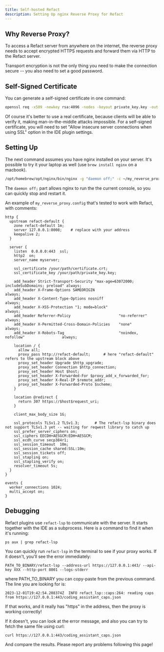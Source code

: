 ```yaml
---
title: Self-hosted Refact
description: Setting Up nginx Reverse Proxy for Refact
---
```


## Why Reverse Proxy?

To access a Refact server from anywhere on the internet, the reverse proxy needs to accept encrypted HTTPS requests and forward them via HTTP to the Refact server.

Transport encryption is not the only thing you need to make the connection secure -- you also need to set a good password.


## Self-Signed Certificate

You can generate a self-signed certificate in one command:

```bash
openssl req -x509 -newkey rsa:4096 -nodes -keyout private_key.key -out certificate.crt -days 365
```

Of course it's better to use a real certificate, because clients will be able to verify it, making
man-in-the-middle attacks impossible.
For a self-signed certificate, you will need to set "Allow insecure server connections when using SSL" option
in the IDE plugin settings.


## Setting Up

The next command assumes you have nginx installed on your server.
It's possible to try it your laptop as well (use `brew install nginx` on a macbook).

```bash
/opt/homebrew/opt/nginx/bin/nginx -g "daemon off;" -c ~/my_reverse_proxy.config
```

The `daemon off;` part allows nginx to run the the current console, so you can quickly stop and restart it.

An example of `my_reverse_proxy.config` that's tested to work with Refact, with comments:

```
http {
  upstream refact-default {
    zone refact-default 1m;
    server 127.0.0.1:8008;    # replace with your address
    keepalive 2;
  }

  server {
    listen  0.0.0.0:443  ssl;
    http2  on;
    server_name myserver;

    ssl_certificate /your/path/certificate.crt;
    ssl_certificate_key /your/path/private_key.key;

    add_header Strict-Transport-Security "max-age=63072000; includeSubDomains; preload" always;
    add_header X-Frame-Options SAMEORIGIN                                               always;
    add_header X-Content-Type-Options nosniff                                           always;
    add_header X-XSS-Protection "1; mode=block"                                         always;
    add_header Referrer-Policy                      "no-referrer"                       always;
    add_header X-Permitted-Cross-Domain-Policies    "none"                              always;
    add_header X-Robots-Tag                         "noindex, nofollow"                 always;

    location / {
      allow all;
      proxy_pass http://refact-default;      # here "refact-default" refers to the upstream block above
      proxy_set_header Upgrade $http_upgrade;
      proxy_set_header Connection $http_connection;
      proxy_set_header Host $host;
      proxy_set_header X-Forwarded-For $proxy_add_x_forwarded_for;
      proxy_set_header X-Real-IP $remote_addr;
      proxy_set_header X-Forwarded-Proto $scheme;
    }

    location @redirect {
      return 307 https://$host$request_uri;
    }

    client_max_body_size 1G;

    ssl_protocols TLSv1.2 TLSv1.3;       # The refact-lsp binary does not support TLSv1.3 yet -- waiting for reqwest library to catch up
    ssl_prefer_server_ciphers on;
    ssl_ciphers EECDH+AESGCM:EDH+AESGCM;
    ssl_ecdh_curve secp384r1;
    ssl_session_timeout  10m;
    ssl_session_cache shared:SSL:10m;
    ssl_session_tickets off;
    ssl_stapling on;
    ssl_stapling_verify on;
    resolver_timeout 5s;
  }
}

events {
  worker_connections 1024;
  multi_accept on;
}
```

## Debugging

Refact plugins use `refact-lsp` to communicate with the server. It starts together with the IDE as a subprocess. Here is a command to find it when it's running:

```
ps aux | grep refact-lsp
```

You can quickly run `refact-lsp` in the terminal to see if your proxy works. If it doesn't, you'll see the error immediately:

```
PATH_TO_BINARY/refact-lsp --address-url https://127.0.0.1:443/ --api-key XXX --http-port 8001 --logs-stderr
```

where PATH_TO_BINARY you can copy-paste from the previous command. The line you are looking for is:

```
2023-12-01T19:42:54.208374Z  INFO refact_lsp::caps:264: reading caps from https://127.0.0.1:443/coding_assistant_caps.json
```

If that works, and it really has "https" in the address, then the proxy is working correctly!

If it doesn't, you can look at the error message, and also you can try to fetch the same file using curl:

```bash
curl https://127.0.0.1:443/coding_assistant_caps.json
```

And compare the results. Please report any problems following this page!
